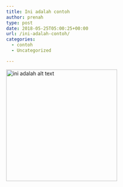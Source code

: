 ```yaml
---
title: Ini adalah contoh
author: prenah
type: post
date: 2018-05-25T05:00:25+00:00
url: /ini-adalah-contoh/
categories:
  - contoh
  - Uncategorized

---
```

<img class="alignnone size-medium wp-image-6" src="http://detik.host/wp-content/uploads/2018/09/lettrefav-300x300.png" alt="ini adalah alt text" width="300" height="300" srcset="http://detik.host/wp-content/uploads/2018/09/lettrefav-300x300.png 300w, http://detik.host/wp-content/uploads/2018/09/lettrefav-150x150.png 150w, http://detik.host/wp-content/uploads/2018/09/lettrefav-768x768.png 768w, http://detik.host/wp-content/uploads/2018/09/lettrefav-1024x1024.png 1024w, http://detik.host/wp-content/uploads/2018/09/lettrefav-100x100.png 100w, http://detik.host/wp-content/uploads/2018/09/lettrefav.png 1181w" sizes="(max-width: 300px) 100vw, 300px" />
